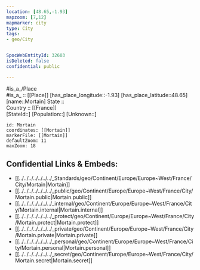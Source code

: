```yaml
---
location: [48.65,-1.93] 
mapzoom: [7,12] 
mapmarker: city 
type: City
tags:
- geo/City


SpocWebEntityId: 32603
isDeleted: false
confidential: public

---
```

#is_a_/Place  
#is_a_ :: [[Place]] 
[has_place_longitude::-1.93] 
[has_place_latitude::48.65] 
[name::Mortain] 
State ::  
Country :: [[France]]  
[StateId::] 
[Population::] 
[Unknown::] 


```leaflet
id: Mortain
coordinates: [[Mortain]] 
markerFile: [[Mortain]] 
defaultZoom: 11 
maxZoom: 18
```


## Confidential Links & Embeds: 
- [[../../../../../../../_Standards/geo/Continent/Europe/Europe~West/France/City/Mortain|Mortain]] 
- [[../../../../../../../_public/geo/Continent/Europe/Europe~West/France/City/Mortain.public|Mortain.public]] 
- [[../../../../../../../_internal/geo/Continent/Europe/Europe~West/France/City/Mortain.internal|Mortain.internal]] 
- [[../../../../../../../_protect/geo/Continent/Europe/Europe~West/France/City/Mortain.protect|Mortain.protect]] 
- [[../../../../../../../_private/geo/Continent/Europe/Europe~West/France/City/Mortain.private|Mortain.private]] 
- [[../../../../../../../_personal/geo/Continent/Europe/Europe~West/France/City/Mortain.personal|Mortain.personal]] 
- [[../../../../../../../_secret/geo/Continent/Europe/Europe~West/France/City/Mortain.secret|Mortain.secret]] 
